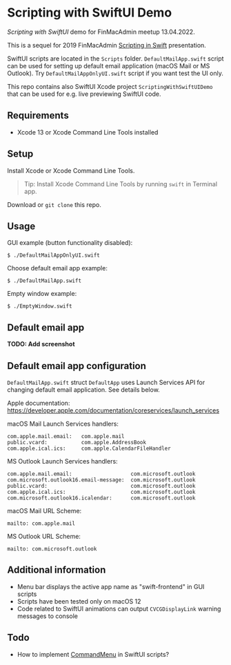 # Scripting with SwiftUI Demo

*Scripting with SwiftUI* demo for FinMacAdmin meetup 13.04.2022. 

This is a sequel for 2019 FinMacAdmin [Scripting in Swift](https://github.com/jlehikoinen/ScriptingInSwiftDemo) presentation.

SwiftUI scripts are located in the `Scripts` folder. `DefaultMailApp.swift` script can be used for setting up default email application (macOS Mail or MS Outlook). Try `DefaultMailAppOnlyUI.swift` script if you want test the UI only.

This repo contains also SwiftUI Xcode project `ScriptingWithSwiftUIDemo` that can be used for e.g. live previewing SwiftUI code.

## Requirements

* Xcode 13 or Xcode Command Line Tools installed

## Setup

Install Xcode or Xcode Command Line Tools.

> Tip: Install Xcode Command Line Tools by running `swift` in Terminal app.

Download or `git clone` this repo.

## Usage

GUI example (button functionality disabled):

`$ ./DefaultMailAppOnlyUI.swift`

Choose default email app example:

`$ ./DefaultMailApp.swift`

Empty window example:

`$ ./EmptyWindow.swift`

## Default email app

**TODO: Add screenshot**

## Default email app configuration

`DefaultMailApp.swift` struct `DefaultApp` uses Launch Services API for changing default email application. See details below.

Apple documentation: https://developer.apple.com/documentation/coreservices/launch_services

macOS Mail Launch Services handlers:

```
com.apple.mail.email:   com.apple.mail
public.vcard:           com.apple.AddressBook
com.apple.ical.ics:     com.apple.CalendarFileHandler
```

MS Outlook Launch Services handlers:

```
com.apple.mail.email:                   com.microsoft.outlook
com.microsoft.outlook16.email-message:  com.microsoft.outlook
public.vcard:                           com.microsoft.outlook
com.apple.ical.ics:                     com.microsoft.outlook
com.microsoft.outlook16.icalendar:      com.microsoft.outlook
```

macOS Mail URL Scheme:

```
mailto: com.apple.mail
```

MS Outlook URL Scheme:

```
mailto: com.microsoft.outlook
```

## Additional information

* Menu bar displays the active app name as "swift-frontend" in GUI scripts
* Scripts have been tested only on macOS 12
* Code related to SwiftUI animations can output `CVCGDisplayLink` warning messages to console

## Todo

* How to implement [CommandMenu](https://developer.apple.com/documentation/swiftui/commandmenu) in SwiftUI scripts?